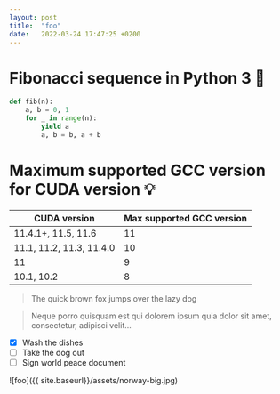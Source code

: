 ```yaml
---
layout: post
title:  "foo"
date:   2022-03-24 17:47:25 +0200
---
```


# Fibonacci sequence in Python 3 📜

```python
def fib(n):
    a, b = 0, 1
    for _ in range(n):
        yield a
        a, b = b, a + b
```

# Maximum supported GCC version for CUDA version 💡

| CUDA version      | Max supported GCC version |
| ----------- | ----------- |
| 11.4.1+, 11.5, 11.6      | 11       |
| 11.1, 11.2, 11.3, 11.4.0   | 10        |
| 11 | 9 |
| 10.1, 10.2 | 8 |

> The quick brown fox jumps over the lazy dog

> Neque porro quisquam est qui dolorem ipsum quia dolor sit amet, consectetur, adipisci velit...

- [x] Wash the dishes
- [ ] Take the dog out
- [ ] Sign world peace document

![foo]({{ site.baseurl}}/assets/norway-big.jpg)